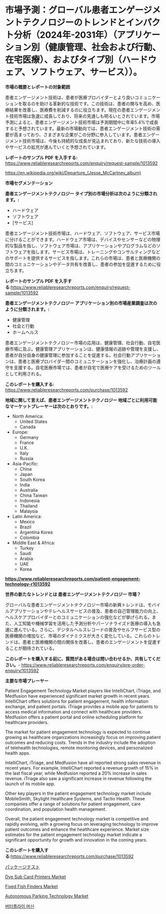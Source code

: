 <p><h1>市場予測：グローバル患者エンゲージメントテクノロジーのトレンドとインパクト分析（2024年-2031年）（アプリケーション別（健康管理、社会および行動、在宅医療）、およびタイプ別（ハードウェア、ソフトウェア、サービス））。</h1></p><p><strong>市場の概要とレポートの対象範囲</strong></p>
<p><p>患者エンゲージメント技術は、患者が医療プロバイダーとより良いコミュニケーションを取るのを助ける革新的な技術です。この技術は、患者の関与を高め、医療結果を改善し、医療費を削減するのに役立ちます。現在の患者エンゲージメント技術市場は急速に成長しており、将来の見通しも明るいとされています。市場予測によると、患者エンゲージメント技術市場は予測期間中に年率5.4%で成長すると予想されています。最新の市場動向では、患者エンゲージメント技術の需要が高まっており、さまざまな企業がこの分野に参入しています。患者エンゲージメント技術市場は、今後も持続的な成長が見込まれており、新たな技術の導入やサービスの拡充が進んでいくと予想されています。</p></p>
<p><strong>レポートのサンプル PDF を入手する:</strong> <a href="https://www.reliableresearchreports.com/enquiry/request-sample/1013592">https://www.reliableresearchreports.com/enquiry/request-sample/1013592</a></p>
<p><a href="https://en.wikipedia.org/wiki/Departure_(Jesse_McCartney_album)">https://en.wikipedia.org/wiki/Departure_(Jesse_McCartney_album)</a></p>
<p><strong>市場セグメンテーション</strong></p>
<p><strong>患者エンゲージメントテクノロジー タイプ別の市場分析は次のように分類されます。:</strong></p>
<p><ul><li>ハードウェア</li><li>ソフトウェア</li><li>[サービス]</li></ul></p>
<p><p>患者エンゲージメント技術市場は、ハードウェア、ソフトウェア、サービス市場に分けることができます。ハードウェア市場は、デバイスやセンサーなどの物理的な製品を指し、ソフトウェア市場は、アプリケーションやプログラムなどのソフトウェアを指します。サービス市場は、トレーニングやコンサルティングなどのサポートを提供するサービスを指します。これらの市場は、患者と医療機関の間のコミュニケーションやデータ共有を改善し、患者の参加を促進するために役立ちます。</p></p>
<p><strong>レポートのサンプル PDF を入手する:</strong><a href="https://www.reliableresearchreports.com/enquiry/request-sample/1013592">https://www.reliableresearchreports.com/enquiry/request-sample/1013592</a></p>
<p><strong> 患者エンゲージメントテクノロジー アプリケーション別の市場産業調査は次のように分類されます。:</strong></p>
<p><ul><li>健康管理</li><li>社会と行動</li><li>ホームヘルス</li></ul></p>
<p><p>患者エンゲージメントテクノロジー市場の応用は、健康管理、社会行動、自宅医療市場に及ぶ。健康管理アプリケーションは、健康情報の追跡や管理を支援し、患者が自分自身の健康管理に参加することを促進する。社会行動アプリケーションは、患者と医療プロバイダー間のコミュニケーションを強化し、治療計画の遵守を支援する。自宅医療市場では、患者が自宅で医療ケアを受けるためのツールとして利用される。</p></p>
<p><strong>このレポートを購入する:</strong> <a href="https://www.reliableresearchreports.com/purchase/1013592">https://www.reliableresearchreports.com/purchase/1013592</a></p>
<p><strong>地域に関して言えば、患者エンゲージメントテクノロジー 地域ごとに利用可能なマーケットプレーヤーは次のとおりです。:</strong></p>
<p><ul>
    <li>
        North America:
        <ul>
            <li>United States</li>
            <li>Canada</li>
        </ul>
    </li>
    <li>
        Europe:
        <ul>
            <li>Germany</li>
            <li>France</li>
            <li>U.K.</li>
            <li>Italy</li>
            <li>Russia</li>
        </ul>
    </li>
    <li>
        Asia-Pacific:
        <ul>
            <li>China</li>
            <li>Japan</li>
            <li>South Korea</li>
            <li>India</li>
            <li>Australia</li>
            <li>China Taiwan</li>
            <li>Indonesia</li>
            <li>Thailand</li>
            <li>Malaysia</li>
        </ul>
    </li>
    <li>
        Latin America:
        <ul>
            <li>Mexico</li>
            <li>Brazil</li>
            <li>Argentina Korea</li>
            <li>Colombia</li>
        </ul>
    </li>
    <li>
        Middle East & Africa:
        <ul>
            <li>Turkey</li>
            <li>Saudi</li>
            <li>Arabia</li>
            <li>UAE</li>
            <li>Korea</li>
        </ul>
    </li>
    </ul></p>
<p><strong><a href="https://www.reliableresearchreports.com/patient-engagement-technology-r1013592">https://www.reliableresearchreports.com/patient-engagement-technology-r1013592</a></strong></p>
<p><strong>世界の新たなトレンドとは 患者エンゲージメントテクノロジー 市場？</strong></p>
<p><p>グローバルな患者エンゲージメントテクノロジー市場の新興トレンドは、モバイルアプリケーションやテレヘルスサービスの普及、患者の自己管理能力の向上、ヘルスケアプロバイダーとのコミュニケーションの強化などが挙げられる。また、人工知能や機械学習を活用した予測分析やパーソナライズド医療の導入も急速に進んでいる。さらに、デジタルヘルスレコードの普及やセルフサービス型の医療機関の増加など、市場のダイナミクスが大きく変化している。これらのトレンドは、患者と医療機関の間の関係を改善し、患者のエンゲージメントを促進することが期待されている。</p></p>
<p><strong>このレポートを購入する前に、質問がある場合は問い合わせるか、共有してください。</strong>- <a href="https://www.reliableresearchreports.com/enquiry/pre-order-enquiry/1013592">https://www.reliableresearchreports.com/enquiry/pre-order-enquiry/1013592</a></p>
<p><strong>主要な市場プレーヤー</strong></p>
<p><p>Patient Engagement Technology Market players like IntelliChart, iTriage, and Medfusion have experienced significant market growth in recent years. IntelliChart offers solutions for patient engagement, health information exchange, and patient portals. iTriage provides a mobile app for patients to access medical information and connect with healthcare providers. Medfusion offers a patient portal and online scheduling platform for healthcare providers.</p><p>The market for patient engagement technology is expected to continue growing as healthcare organizations increasingly focus on improving patient outcomes and reducing costs. Trends in the industry include the adoption of telehealth technologies, remote monitoring devices, and personalized health apps.</p><p>IntelliChart, iTriage, and Medfusion have all reported strong sales revenue in recent years. For example, IntelliChart reported a revenue growth of 15% in the last fiscal year, while Medfusion reported a 20% increase in sales revenue. iTriage also saw a significant increase in revenue following the launch of its mobile app.</p><p>Other key players in the patient engagement technology market include MobileSmith, Skylight Healthcare Systems, and Tactio Health. These companies offer a range of solutions for patient engagement, care coordination, and population health management.</p><p>Overall, the patient engagement technology market is competitive and rapidly evolving, with a growing focus on leveraging technology to improve patient outcomes and enhance the healthcare experience. Market size estimates for the patient engagement technology market indicate a significant opportunity for growth and innovation in the coming years.</p></p>
<p><strong>このレポートを購入する:</strong><a href="https://www.reliableresearchreports.com/purchase/1013592">https://www.reliableresearchreports.com/purchase/1013592</a></p>
<p><p><a href="https://github.com/roulaayoub-saad/Market-Research-Report-List-3/blob/main/828006851097.md">パッケージテスト</a></p><p><a href="https://issuu.com/reportprime-2/docs/dye-sub-card-printers-market-size-2030.pptx">Dye Sub Card Printers Market</a></p><p><a href="https://issuu.com/reportprime-2/docs/fixed-fish-finders-market-size-2030.pptx">Fixed Fish Finders Market</a></p><p><a href="https://www.linkedin.com/pulse/autonomous-parking-technology-market-global-regional-analysis-rzere?trackingId=2VJiMsh1QIOB1IqPrx3p7Q%3D%3D">Autonomous Parking Technology Market</a></p><p><a href="https://github.com/rcabello548/Market-Research-Report-List-3/blob/main/270804165278.md">버터플라이 머신</a></p></p>